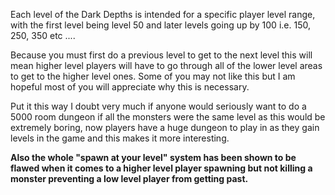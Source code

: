 ---
---
Each level of the Dark Depths is intended for a specific player level range, with the first level being level 50 and later levels going up by 100 i.e. 150, 250, 350 etc ....

Because you must first do a previous level to get to the next level this will mean higher level players will have to go through all of the lower level areas to get to the higher level ones. Some of you may not like this but I am hopeful most of you will appreciate why this is necessary.

Put it this way I doubt very much if anyone would seriously want to do a 5000 room dungeon if all the monsters were the same level as this would be extremely boring, now players have a huge dungeon to play in as they gain levels in the game and this makes it more interesting.

**Also the whole "spawn at your level" system has been shown to be flawed when it comes to a higher level player spawning but not killing a monster preventing a low level player from getting past.**